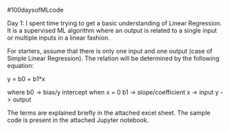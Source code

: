 #100daysofMLcode

Day 1: I spent time trying to get a basic understanding of Linear Regression. It is a supervised ML algorithm where an output is related to a single input or multiple inputs in a linear fashion.

For starters, assume that there is only one input and one output (case of Simple Linear Regression). The relation will be determined by the following equation:

y = b0 + b1*x

where
b0 -> bias/y intercept when x = 0
b1 -> slope/coefficient
x -> input
y -> output

The terms are explained briefly in the attached excel sheet. The sample code is present in the attached Jupyter notebook.
